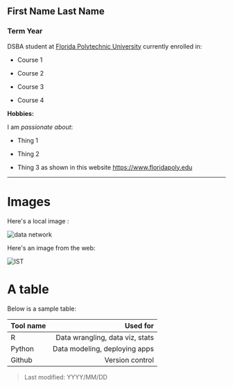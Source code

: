 ## First Name Last Name

### Term Year 

DSBA student at [Florida Polytechnic University](https://www.floridapoly.edu) currently enrolled in: 

- Course 1

- Course 2

- Course 3

- Course 4

**Hobbies:**

I am _passionate about_: 

- Thing 1

- Thing 2

- Thing 3 as shown in this website <https://www.floridapoly.edu>

***

# Images

Here's a local image :

![data network](dataNetwork.jpg)

Here's an image from the web:

![IST](https://floridapoly.edu/news/articles/2021/06/assets/060821-applicationsincrease.jpg)

# A table

Below is a sample table:

|   Tool name   |     Used for                  |
|:--------------|------------------------------:|
|   R           |Data wrangling, data viz, stats|
|   Python      |Data modeling, deploying apps  | 
|   Github      |Version control                |

> Last modified: YYYY/MM/DD
